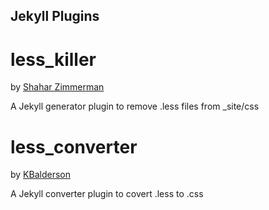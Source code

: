 Jekyll Plugins
--------------

less_killer
===========
by [Shahar Zimmerman](http://github.com/szimmer1)

A Jekyll generator plugin to remove .less files from _site/css


less_converter
==============
by [KBalderson](http://gist.github.com/Kbalderson/less_converter.rb)

A Jekyll converter plugin to covert .less to .css
